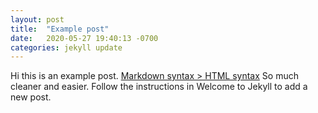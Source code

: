 ```yaml
---
layout: post
title:  "Example post"
date:   2020-05-27 19:40:13 -0700
categories: jekyll update
---
```


Hi this is an example post.
[Markdown syntax > HTML syntax](https://github.com/adam-p/markdown-here/wiki/Markdown-Cheatsheet)
So much cleaner and easier.
Follow the instructions in Welcome to Jekyll to add a new post.
